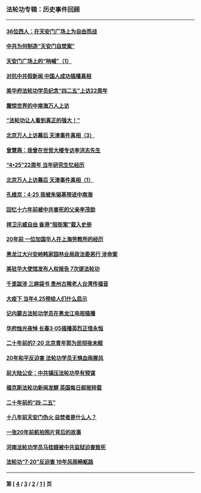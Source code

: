 ### 法轮功专辑：历史事件回顾
---
#### [36位西人：在天安门广场上为自由而战](../../pages/nf5793/n13390029.md?01110430) 
#### [中共为何制造“天安门自焚案”](../../pages/nf5793/n13183270.md?01110430) 
#### [天安门广场上的“呐喊”（1）](../../pages/nf5793/n13105277.md?01110430) 
#### [对抗中共假新闻 中国人成功插播真相](../../pages/nf5793/n12910618.md?01110430) 
#### [美华府法轮功学员纪念“四二五”上访22周年](../../pages/nf5793/n12904445.md?01110430) 
#### [震惊世界的中南海万人上访](../../pages/nf5793/n12903976.md?01110430) 
#### [“法轮功让人看到真正的强大！”](../../pages/nf5793/n12903195.md?01110430) 
#### [北京万人上访幕后 天津事件真相（3）](../../pages/nf5793/n12902807.md?01110430) 
#### [曾慧燕：我曾在世贸大楼专访李洪志先生](../../pages/nf5793/n12898729.md?01110430) 
#### [“4•25”22周年 当年研究生忆经历](../../pages/nf5793/n12894152.md?01110430) 
#### [北京万人上访幕后 天津事件真相（1）](../../pages/nf5793/n12885174.md?01110430) 
#### [孔维京：4·25 我被朱镕基带进中南海](../../pages/nf5793/n12864987.md?01110430) 
#### [回忆十六年前被中共害死的父亲李茂勋](../../pages/nf5793/n12880270.md?01110430) 
#### [捍卫示威自由 香港“阻街案”载入史册](../../pages/nf5793/n12811245.md?01110430) 
#### [20年前 一位加国华人在上海劳教所的经历](../../pages/nf5793/n12707932.md?01110430) 
#### [黑龙江大兴安岭韩家园林业局政法委恶行 涉命案](../../pages/nf5793/n12622815.md?01110430) 
#### [美驻华大使馆发布人权报告 7次提法轮功](../../pages/nf5793/n12520541.md?01110430) 
#### [千里跋涉 三麻袋书 贵州古稀老人台湾传福音](../../pages/nf5793/n12198750.md?01110430) 
#### [大疫下 当年4.25带给人们什么启示](../../pages/nf5793/n12058565.md?01110430) 
#### [记内蒙古法轮功学员在黑龙江电视插播](../../pages/nf5793/n11699194.md?01110430) 
#### [华府烛光夜悼 长春3·05插播英烈正信永恒](../../pages/nf5793/n11397432.md?01110430) 
#### [二十年前的7·20 北京青年郭为民彻夜未眠](../../pages/nf5793/n11354195.md?01110430) 
#### [20年和平反迫害 法轮功学员无惧血雨腥风](../../pages/nf5793/n11348279.md?01110430) 
#### [前大陆公安：中共镇压法轮功早有预谋](../../pages/nf5793/n11352168.md?01110430) 
#### [福克斯法轮功新闻发酵  英国每日邮报转载](../../pages/nf5793/n11285952.md?01110430) 
#### [二十年前的“四·二五”](../../pages/nf5793/n11207639.md?01110430) 
#### [十八年前天安门伪火 自焚者是什么人？](../../pages/nf5793/n10996556.md?01110430) 
#### [一张20年前航拍照片背后的故事](../../pages/nf5793/n10693797.md?01110430) 
#### [河南法轮功学员马桂娥被中共监狱迫害致死](../../pages/nf5793/n10684974.md?01110430) 
#### [法轮功“7‧20”反迫害 19年风雨崎岖路](../../pages/nf5793/n10570834.md?01110430) 

---
#### 第 [ [4](./4.md?01110430) / [3](./3.md?01110430) / [2](./2.md?01110430) / [1](./1.md?01110430) ] 页
